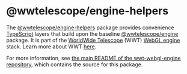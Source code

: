 # @wwtelescope/engine-helpers

The [@wwtelescope/engine-helpers] package provides convenience [TypeScript]
layers that build upon the baseline [@wwtelescope/engine] package. It is part of
the [WorldWide Telescope][wwt-home] (WWT) [WebGL engine] stack. Learn more
about WWT [here][wwt-home].

[@wwtelescope/engine-helpers]: https://www.npmjs.com/package/@wwtelescope/engine-helpers
[TypeScript]: https://typescriptlang.org/
[@wwtelescope/engine]: https://www.npmjs.com/package/@wwtelescope/engine
[wwt-home]: https://worldwidetelescope.org/home/
[WebGL engine]: https://github.com/WorldWideTelescope/wwt-webgl-engine/

For more information, see [the main README of the wwt-webgl-engine
repository][main-readme], which contains the source for this package.

[main-readme]: https://github.com/WorldWideTelescope/wwt-webgl-engine/#readme
